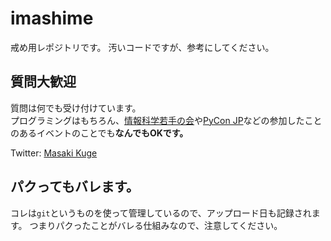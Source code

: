 # imashime

戒め用レポジトリです。
汚いコードですが、参考にしてください。

## 質問大歓迎

質問は何でも受け付けています。  
プログラミングはもちろん、[情報科学若手の会](https://wakate.org)や[PyCon JP](https://pycon.jp)などの参加したことのあるイベントのことでも**なんでもOKです。**

Twitter: [Masaki Kuge](https://twitter.com/kuge_masa)

## パクってもバレます。

コレは`git`というものを使って管理しているので、アップロード日も記録されます。
つまりパクったことがバレる仕組みなので、注意してください。
